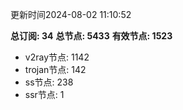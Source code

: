 更新时间2024-08-02 11:10:52

**总订阅: 34**
**总节点: 5433**
**有效节点: 1523**
- v2ray节点: 1142
- trojan节点: 142
- ss节点: 238
- ssr节点: 1
